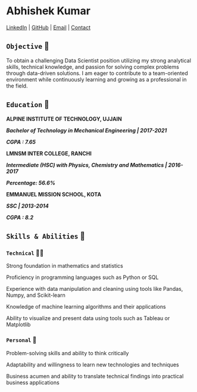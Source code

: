 # Abhishek Kumar

[LinkedIn](linkedin.com/in/abhishekrajan1998) | [GitHub](github.com/abhirajan1998) | [Email](abhishekrajan1998@gmail.com) | [Contact](+917479990358)

## `Objective` 🎯

To obtain a challenging Data Scientist position utilizing my strong analytical skills, technical knowledge, and passion for solving complex problems through data-driven solutions. I am eager to contribute to a team-oriented environment while continuously learning and growing as a professional in the field.

## `Education` 🏫

**ALPINE INSTITUTE OF TECHNOLOGY, UJJAIN**

***Bachelor of Technology in Mechanical Engineering | 2017-2021***

***CGPA : 7.65***

**LMNSM INTER COLLEGE, RANCHI**

***Intermediate (HSC) with Physics, Chemistry and Mathematics | 2016-2017***

***Percentage: 56.6%***

**EMMANUEL MISSION SCHOOL, KOTA**

***SSC | 2013-2014***

***CGPA : 8.2***

## `Skills & Abilities` 🧠

### `Technical` 🧑‍💻

Strong foundation in mathematics and statistics

Proficiency in programming languages such as Python or SQL

Experience with data manipulation and cleaning using tools like Pandas, Numpy, and Scikit-learn

Knowledge of machine learning algorithms and their applications

Ability to visualize and present data using tools such as Tableau or Matplotlib

### `Personal` 🦸

Problem-solving skills and ability to think critically

Adaptability and willingness to learn new technologies and techniques

Business acumen and ability to translate technical findings into practical business applications
